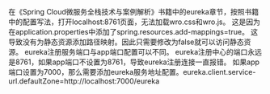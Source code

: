 在《Spring Cloud微服务全栈技术与案例解析》书籍中的eureka章节，按照书籍中的配置写法，打开localhost:8761页面，无法加载wro.css和wro.js。
这是因为在application.properties中添加了spring.resources.add-mappings=true。
这导致没有为静态资源添加路径映射。因此只需要修改为false就可以访问静态资源。
eureka注册服务端口与app端口配置可以不同。
eureka注册中心的端口永远是8761，如果app端口不设置为8761，导致eureka注册连接一直报错。
如果app端口设置为7000，那么需要添加eureka服务地址配置。eureka.client.service-url.defaultZone=http://localhost:7000/eureka